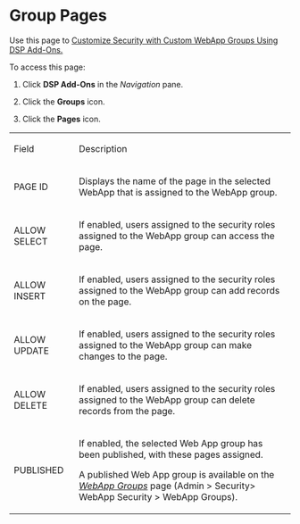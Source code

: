 # Group Pages

<div class="use">

Use this page to [Customize Security with Custom WebApp Groups Using DSP
Add-Ons.](Custmize_Security_Cstm_WebAppGrps_DSP_AddOns.htm)

</div>

To access this page:

1.  Click <span style="font-weight: bold;">DSP Add-Ons</span> in the
    <span style="font-style: italic;">Navigation</span> pane.

2.  Click the <span style="font-weight: bold;">Groups</span> icon.

3.  Click the <span style="font-weight: bold;">Pages</span> icon.

<table>
<tbody>
<tr class="odd">
<td><p>Field</p></td>
<td><p>Description</p></td>
</tr>
<tr class="even">
<td><p>PAGE ID</p></td>
<td><p>Displays the name of the page in the selected WebApp that is assigned to the WebApp group.</p></td>
</tr>
<tr class="odd">
<td><p>ALLOW SELECT</p></td>
<td><p>If enabled, users assigned to the security roles assigned to the WebApp group can access the page.</p></td>
</tr>
<tr class="even">
<td><p>ALLOW INSERT</p></td>
<td><p>If enabled, users assigned to the security roles assigned to the WebApp group can add records on the page.</p></td>
</tr>
<tr class="odd">
<td><p>ALLOW UPDATE</p></td>
<td><p>If enabled, users assigned to the security roles assigned to the WebApp group can make changes to the page.</p></td>
</tr>
<tr class="even">
<td><p>ALLOW DELETE</p></td>
<td><p>If enabled, users assigned to the security roles assigned to the WebApp group can delete records from the page.</p></td>
</tr>
<tr class="odd">
<td><p>PUBLISHED</p></td>
<td><p>If enabled, the selected Web App group has been published, with these pages assigned.</p>
<p>A published Web App group is available on the <em><a href="../Sys_Admin/Page_Desc/WebApp_Groups_H.htm"><em>WebApp Groups</em></a></em> page (Admin &gt; Security&gt; WebApp Security &gt; WebApp Groups).</p></td>
</tr>
</tbody>
</table>
